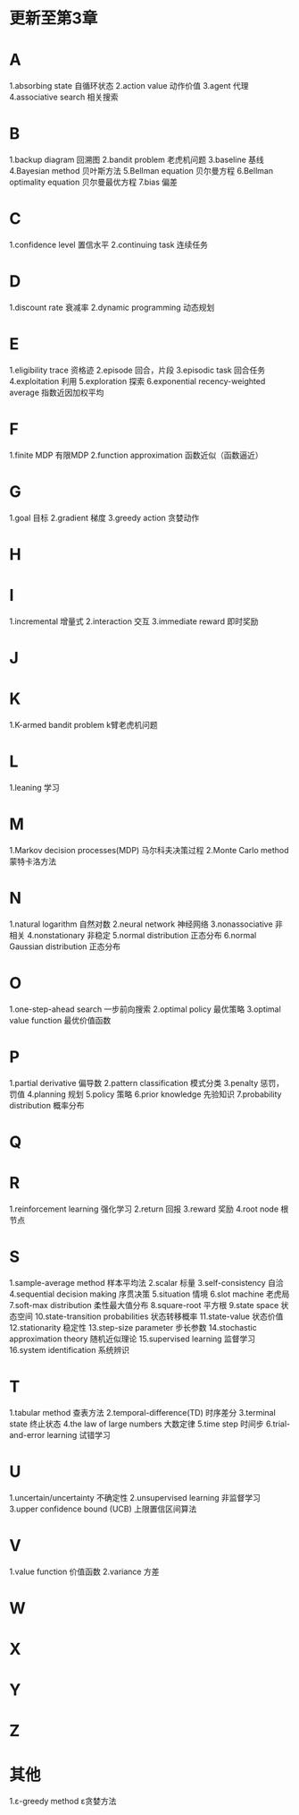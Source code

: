 # 更新至第3章
# A 
1.absorbing state 自循环状态
2.action value 动作价值
3.agent 代理
4.associative search 相关搜索
# B
1.backup diagram 回溯图
2.bandit problem 老虎机问题
3.baseline 基线
4.Bayesian method 贝叶斯方法
5.Bellman equation 贝尔曼方程
6.Bellman optimality equation 贝尔曼最优方程
7.bias 偏差
# C
1.confidence level 置信水平
2.continuing task 连续任务
# D
1.discount rate 衰减率
2.dynamic programming 动态规划
# E
1.eligibility trace 资格迹
2.episode 回合，片段
3.episodic task 回合任务
4.exploitation 利用
5.exploration 探索
6.exponential recency-weighted average 指数近因加权平均
# F
1.finite MDP 有限MDP
2.function approximation 函数近似（函数逼近）
# G
1.goal 目标
2.gradient 梯度
3.greedy action 贪婪动作
# H
# I
1.incremental 增量式
2.interaction 交互
3.immediate reward 即时奖励
# J
# K
1.K-armed bandit problem k臂老虎机问题
# L
1.leaning 学习
# M
1.Markov decision processes(MDP) 马尔科夫决策过程
2.Monte Carlo method 蒙特卡洛方法
# N
1.natural logarithm 自然对数
2.neural network 神经网络
3.nonassociative 非相关
4.nonstationary 非稳定
5.normal distribution 正态分布
6.normal Gaussian distribution 正态分布
# O
1.one-step-ahead search 一步前向搜索
2.optimal policy 最优策略
3.optimal value function 最优价值函数
# P
1.partial derivative 偏导数
2.pattern classification 模式分类
3.penalty 惩罚，罚值
4.planning 规划
5.policy 策略
6.prior knowledge 先验知识
7.probability distribution 概率分布
# Q
# R
1.reinforcement learning 强化学习
2.return 回报
3.reward 奖励
4.root node 根节点
# S
1.sample-average method 样本平均法
2.scalar 标量
3.self-consistency 自洽
4.sequential decision making 序贯决策
5.situation 情境
6.slot machine 老虎局
7.soft-max distribution 柔性最大值分布
8.square-root 平方根
9.state space 状态空间
10.state-transition probabilities 状态转移概率
11.state-value 状态价值
12.stationarity 稳定性
13.step-size parameter 步长参数
14.stochastic approximation theory 随机近似理论
15.supervised learning 监督学习
16.system identification 系统辨识
# T
1.tabular method 查表方法
2.temporal-difference(TD) 时序差分
3.terminal state 终止状态
4.the law of large numbers 大数定律
5.time step 时间步
6.trial-and-error learning 试错学习
# U
1.uncertain/uncertainty 不确定性
2.unsupervised learning 非监督学习
3.upper confidence bound (UCB) 上限置信区间算法
# V
1.value function 价值函数
2.variance 方差
# W
# X
# Y
# Z
# 其他
1.ε-greedy method ε贪婪方法
